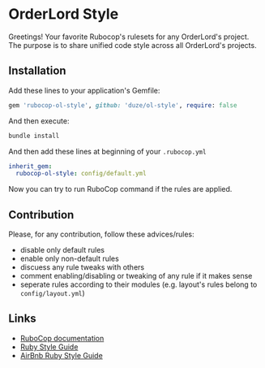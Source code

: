 # OrderLord Style

Greetings! Your favorite Rubocop's rulesets for any OrderLord's project. The purpose is to share unified code style across all OrderLord's
projects.

## Installation

Add these lines to your application's Gemfile:

```ruby
gem 'rubocop-ol-style', github: 'duze/ol-style', require: false
```

And then execute:

```bash
bundle install
```

And then add these lines at beginning of your `.rubocop.yml`

```yaml
inherit_gem:
  rubocop-ol-style: config/default.yml
```

Now you can try to run RuboCop command if the rules are applied.

## Contribution

Please, for any contribution, follow these advices/rules:

- disable only default rules
- enable only non-default rules
- discuess any rule tweaks with others
- comment enabling/disabling or tweaking of any rule if it makes sense
- seperate rules according to their modules (e.g. layout's rules belong to `config/layout.yml`)

## Links

- [RuboCop documentation](https://docs.rubocop.org/)
- [Ruby Style Guide](https://rubystyle.guide/)
- [AirBnb Ruby Style Guide](https://github.com/airbnb/ruby)


